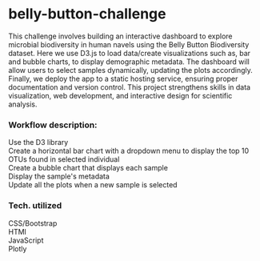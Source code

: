 # belly-button-challenge
This challenge involves building an interactive dashboard to explore microbial biodiversity in human navels using the Belly Button Biodiversity dataset. Here we use D3.js to load data/create visualizations such as, bar and bubble charts, to display demographic metadata. The dashboard will allow users to select samples dynamically, updating the plots accordingly. Finally, we deploy the app to a static hosting service, ensuring proper documentation and version control. This project strengthens skills in data visualization, web development, and interactive design for scientific analysis.

### Workflow description:
Use the D3 library\
Create a horizontal bar chart with a dropdown menu to display the top 10 OTUs found in selected individual\
Create a bubble chart that displays each sample\
Display the sample's metadata\
Update all the plots when a new sample is selected

### Tech. utilized
CSS/Bootstrap\
HTMl\
JavaScript\
Plotly

